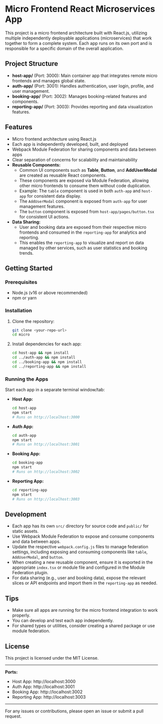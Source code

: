 # Micro Frontend React Microservices App

This project is a micro frontend architecture built with React.js, utilizing multiple independently deployable applications (microservices) that work together to form a complete system. Each app runs on its own port and is responsible for a specific domain of the overall application.

## Project Structure

- **host-app/** (Port: 3000): Main container app that integrates remote micro frontends and manages global state.
- **auth-app/** (Port: 3001): Handles authentication, user login, profile, and user management.
- **booking-app/** (Port: 3002): Manages booking-related features and components.
- **reporting-app/** (Port: 3003): Provides reporting and data visualization features.


## Features

- Micro frontend architecture using React.js
- Each app is independently developed, built, and deployed
- Webpack Module Federation for sharing components and data between apps
- Clear separation of concerns for scalability and maintainability
- **Reusable Components:**
  - Common UI components such as **Table**, **Button**, and **AddUserModal** are created as reusable React components.
  - These components are exposed via Module Federation, allowing other micro frontends to consume them without code duplication.
  - Example: The `table` component is used in both `auth-app` and `host-app` for consistent data display.
  - The `AddUserModal` component is exposed from `auth-app` for user management features.
  - The `button` component is exposed from `host-app/pages/button.tsx` for consistent UI actions.
- **Data Sharing:**
  - User and booking data are exposed from their respective micro frontends and consumed in the `reporting-app` for analytics and reporting.
  - This enables the `reporting-app` to visualize and report on data managed by other services, such as user statistics and booking trends.

## Getting Started

### Prerequisites
- Node.js (v16 or above recommended)
- npm or yarn

### Installation
1. Clone the repository:
   ```bash
   git clone <your-repo-url>
   cd micro
   ```
2. Install dependencies for each app:
   ```bash
   cd host-app && npm install
   cd ../auth-app && npm install
   cd ../booking-app && npm install
   cd ../reporting-app && npm install
   ```

### Running the Apps
Start each app in a separate terminal window/tab:

- **Host App:**
  ```bash
  cd host-app
  npm start
  # Runs on http://localhost:3000
  ```
- **Auth App:**
  ```bash
  cd auth-app
  npm start
  # Runs on http://localhost:3001
  ```
- **Booking App:**
  ```bash
  cd booking-app
  npm start
  # Runs on http://localhost:3002
  ```
- **Reporting App:**
  ```bash
  cd reporting-app
  npm start
  # Runs on http://localhost:3003
  ```


## Development
- Each app has its own `src/` directory for source code and `public/` for static assets.
- Use Webpack Module Federation to expose and consume components and data between apps.
- Update the respective `webpack.config.js` files to manage federation settings, including exposing and consuming components like `table`, `AddUserModal`, and `button`.
- When creating a new reusable component, ensure it is exported in the appropriate `index.tsx` or module file and configured in the Module Federation plugin.
- For data sharing (e.g., user and booking data), expose the relevant slices or API endpoints and import them in the `reporting-app` as needed.

## Tips
- Make sure all apps are running for the micro frontend integration to work properly.
- You can develop and test each app independently.
- For shared types or utilities, consider creating a shared package or use module federation.

## License
This project is licensed under the MIT License.

---

**Ports:**
- Host App: http://localhost:3000
- Auth App: http://localhost:3001
- Booking App: http://localhost:3002
- Reporting App: http://localhost:3003

---

For any issues or contributions, please open an issue or submit a pull request.
